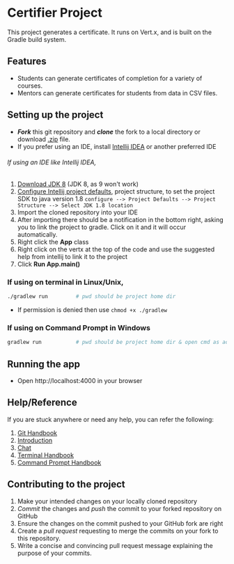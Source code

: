 # Certifier Project

This project generates a certificate. It runs on Vert.x, and is built on the Gradle build system.


## Features
* Students can generate certificates of completion for a variety of courses.
* Mentors can generate certificates for students from data in CSV files.


## Setting up the project


* ***Fork*** this git repository and ***clone*** the fork to a local directory or download [.zip](https://github.com/jboss-outreach/certifier/archive/master.zip) file.
* If you prefer using an IDE, install [Intellij IDEA](https://www.jetbrains.com/idea) or another preferred IDE


###### If using an IDE like Intellij IDEA,
1. [Download JDK 8](http://www.oracle.com/technetwork/java/javase/downloads/jdk8-downloads-2133151.html) (JDK 8, as 9 won't work)
2. [Configure Intellij project defaults](https://www.jetbrains.com/help/idea/defining-a-jdk-and-a-mobile-sdk-in-intellij-idea.html), project structure, to set the project SDK to java version 1.8 
    ```configure --> Project Defaults --> Project Structure --> Select JDK 1.8 location```
3. Import the cloned repository into your IDE
4. After importing there should be a notification in the bottom right, asking you to link the project to gradle. Click on it and it will occur automatically.
5. Right click the **App** class
6. Right click on the vertx at the top of the code and use the suggested help from intellij to link it to the project
7. Click **Run App.main()**


### If using on terminal in Linux/Unix,
```sh
./gradlew run         # pwd should be project home dir
```
* If permission is denied then use ```chmod +x ./gradlew```
### If using on Command Prompt in Windows
```sh
gradlew run           # pwd should be project home dir & open cmd as admin
```
## Running the app
* Open http://localhost:4000 in your browser

## Help/Reference

If you are stuck anywhere or need any help, you can refer the following:

1. [Git Handbook](https://guides.github.com/introduction/git-handbook)
2. [Introduction](https://guides.github.com/introduction/flow)
3. [Chat](https://gitter.im/jboss-outreach/gci)
4. [Terminal Handbook](http://linuxcommand.org/)
5. [Command Prompt Handbook](http://www.makeuseof.com/tag/a-beginners-guide-to-the-windows-command-line/)

## Contributing to the project

1. Make your intended changes on your locally cloned repository
2. *Commit* the changes and *push* the commit to your forked repository on GitHub
3. Ensure the changes on the commit pushed to your GitHub fork are right
4. Create a *pull request* requesting to merge the commits on your fork to this repository.
5. Write a concise and convincing pull request message explaining the purpose of your commits.
